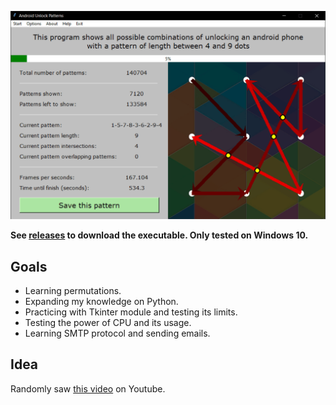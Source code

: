 ![App preview](preview-images/1.png)

**See [releases](https://github.com/ChrisRoss5/patterns/releases/latest) to download the executable. Only tested on Windows 10.**

## Goals

- Learning permutations.
- Expanding my knowledge on Python.
- Practicing with Tkinter module and testing its limits.
- Testing the power of CPU and its usage.
- Learning SMTP protocol and sending emails.

## Idea

Randomly saw [this video](https://www.youtube.com/watch?v=D9dXrKUCfO0&t=154s) on Youtube.
